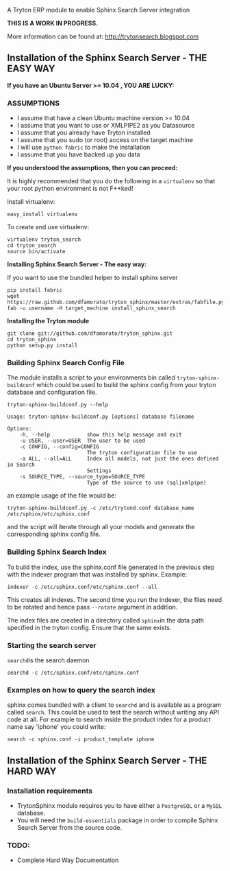 A Tryton ERP module to enable Sphinx Search Server integration

**THIS IS A WORK IN PROGRESS.**

More information can be found at:
http://trytonsearch.blogspot.com


## Installation of the Sphinx Search Server - THE EASY WAY
**If you have an Ubuntu Server >= 10.04 , YOU ARE LUCKY:**

### ASSUMPTIONS
* I assume that have a clean Ubuntu machine version >= 10.04
* I assume that you want to use or XMLPIPE2 as you Datasource
* I assume that you already have Tryton installed
* I assume that you sudo (or root) access on the target machine
* I will use `python fabric` to make the installation
* I assume that you have backed up you data

**If you understood the assumptions, then you can proceed:**

It is highly recommended that you do the following in a `virtualenv` so that your root python environment is not F**ked! 

Install virtualenv:

    easy_install virtualenv

To create and use virtualenv:

    virtualenv tryton_search
    cd tryton_search
    source bin/activate

**Installing Sphinx Search Server - The easy way:**

If you want to use the bundled helper to install sphinx server

    pip install fabric
    wget https://raw.github.com/dfamorato/tryton_sphinx/master/extras/fabfile.py 
    fab -u username -H target_machine install_sphinx_search

**Installing the Tryton module**

    git clone git://github.com/dfamorato/tryton_sphinx.git
    cd tryton_sphinx
    python setup.py install


### Building Sphinx Search Config File  

The module installs a script to your environments bin called `tryton-sphinx-buildconf` which could be used to build the sphinx config from your tryton database and configuration file.

    tryton-sphinx-buildconf.py --help

    Usage: tryton-sphinx-buildconf.py [options] database filename

    Options:
        -h, --help            show this help message and exit
        -u USER, --user=USER  The user to be used
        -c CONFIG, --config=CONFIG
                              The tryton configuration file to use
        -a ALL, --all=ALL     Index all models, not just the ones defined in Search
                              Settings
        -s SOURCE_TYPE, --source_type=SOURCE_TYPE
                              Type of the source to use (sql|xmlpipe)

    
an example usage of the file would be:

    tryton-sphinx-buildconf.py -c /etc/trytond.conf database_name /etc/sphinx/etc/sphinx.conf

and the script will iterate through all your models and generate the corresponding sphinx config file.



### Building Sphinx Search Index
    
To build the index, use the sphinx.conf file generated in the previous step with the indexer program that was installed by sphinx. Example:

    indexer -c /etc/sphinx.conf/etc/sphinx.conf --all

This creates all indexes. The second time you run the indexer, the files need to be rotated and hence pass `--rotate` argument in addition.

The index files are created in a directory called `sphinx`in the data path specified in the tryton config. Ensure that the same exists.



### Starting the search server

`searchd`is the search daemon

    searchd -c /etc/sphinx.conf/etc/sphinx.conf



### Examples on how to query the search index

sphinx comes bundled with a client to `searchd` and is available as a program called `search`. 
This could be used to test the search without writing any API code at all. 
For example to search inside the product index for a product name say 'iphone' you could write:

    search -c sphinx.conf -i product_template iphone

## Installation of the Sphinx Search Server - THE HARD WAY

### Installation requirements
* TrytonSphinx module requires you to have either a `PostgreSQL` or a `MySQL` database.
* You will need the `build-essentials` package in order to compile Sphinx Search Server
from the source code.

### TODO:
* Complete Hard Way Documentation

